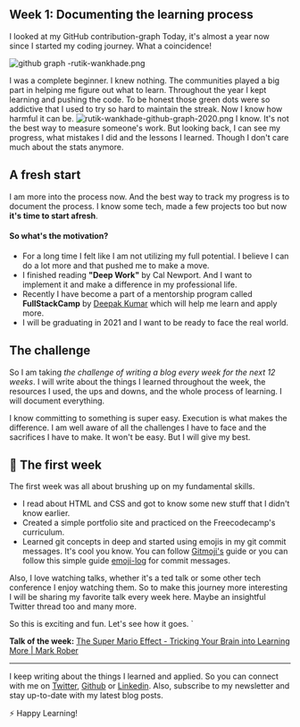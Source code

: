 ## Week 1: Documenting the learning process


I looked at my GitHub contribution-graph Today, it's almost a year now since I started my coding journey. What a coincidence!

![github graph -rutik-wankhade.png](https://cdn.hashnode.com/res/hashnode/image/upload/v1604847563099/yD7OO4apN.png)

I was a complete beginner. I knew nothing. The communities played a big part in helping me figure out what to learn. Throughout the year I kept learning and pushing the code. To be honest those green dots were so addictive that I used to try so hard to maintain the streak. Now I know how harmful it can be. 
![rutik-wankhade-github-graph-2020.png](https://cdn.hashnode.com/res/hashnode/image/upload/v1604848382323/N0TMHnhd3.png)
I know. It's not the best way to measure someone's work. But looking back, I can see my progress, what mistakes I did and the lessons I learned.
Though I don't care much about the stats anymore. 

## A fresh start
I am more into the process now. And the best way to track my progress is to document the process. I know some tech, made a few projects too but now **it's time to start afresh**. 

#### So what's the motivation?

- For a long time I felt like I am not utilizing my full potential. I believe I can do a lot more and that pushed me to make a move.
- I finished reading **"Deep Work"** by Cal Newport. And I want to implement it and make a difference in my professional life.
- Recently I have become a part of a mentorship program called **FullStackCamp** by [Deepak Kumar](https://twitter.com/HQdeepak) which will help me learn and apply more.
- I will be graduating in 2021 and I want to be ready to face the real world.   

## The challenge

So I am taking *the challenge of writing a blog every week for the next 12 weeks*. I will write about the things I learned throughout the week, the resources I used, the ups and downs, and the whole process of learning. I will document everything. 

I know committing to something is super easy. Execution is what makes the difference. I am well aware of all the challenges I have to face and the sacrifices I have to make. It won't be easy. But I will give my best.

 
## 📅 The first week

The first week was all about brushing up on my fundamental skills.
- I read about HTML and CSS and got to know some new stuff that I didn't know earlier. 
- Created a simple portfolio site and practiced on the Freecodecamp's curriculum.
- Learned git concepts in deep and started using emojis in my git commit messages. It's cool you know. You can follow [Gitmoji's](https://gitmoji.carloscuesta.me/) guide or you can follow this simple guide [emoji-log](https://github.com/ahmadawais/Emoji-Log/) for commit messages.

Also, I love watching talks, whether it's a ted talk or some other tech conference I enjoy watching them. So to make this journey more interesting I will be sharing my favorite talk every week here. Maybe an insightful Twitter thread too and many more.

So this is exciting and fun. Let's see how it goes. `

**Talk of the week:**
[The Super Mario Effect - Tricking Your Brain into Learning More | Mark Rober](https://youtu.be/9vJRopau0g0)
____________________
I keep writing about the things I learned and applied. So you can connect with me on [Twitter](https://twitter.com/WankhadeRutik), [Github](https://github.com/rutikwankhade)  or [Linkedin](https://www.linkedin.com/in/rutik-wankhade). Also, subscribe to my newsletter and stay up-to-date with my latest blog posts.

⚡ Happy Learning!  







